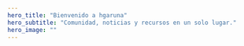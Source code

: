 ```yaml
---
hero_title: "Bienvenido a hgaruna"
hero_subtitle: "Comunidad, noticias y recursos en un solo lugar."
hero_image: ""
---
```

